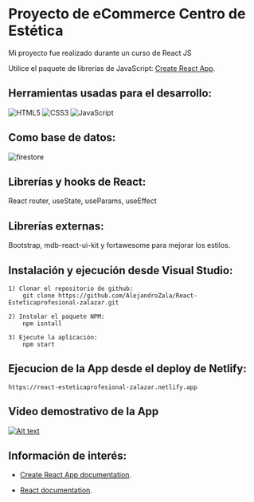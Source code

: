 # Proyecto de eCommerce Centro de Estética

Mi proyecto fue realizado durante un curso de React JS

Utilice el paquete de librerías de JavaScript: [Create React App](https://github.com/facebook/create-react-app).

## Herramientas usadas para el desarrollo:
![HTML5](https://img.shields.io/badge/html5-%23E34F26.svg?style=for-the-badge&logo=html5&logoColor=white)
![CSS3](https://img.shields.io/badge/css3-%231572B6.svg?style=for-the-badge&logo=css3&logoColor=white)
![JavaScript](https://img.shields.io/badge/javascript-%23323330.svg?style=for-the-badge&logo=javascript&logoColor=%23F7DF1E)

## Como base de datos:
![firestore](https://www.gstatic.com/devrel-devsite/prod/vab7ee6e3641f10848d404faa598f256587df1a361a1e70cd114230c2961b73d9/firebase/images/lockup.svg)

## Librerías y hooks de React:
React router, useState, useParams, useEffect

## Librerías externas:
Bootstrap, mdb-react-ui-kit y fortawesome para mejorar los estilos.
 
## Instalación y ejecución desde Visual Studio:

    1) Clonar el repositorio de github:
        git clone https://github.com/AlejandroZala/React-Esteticaprofesional-zalazar.git

    2) Instalar el paquete NPM:
        npm isntall

    3) Ejecute la aplicación:
        npm start

## Ejecucion de la App desde el deploy de Netlify:

    https://react-esteticaprofesional-zalazar.netlify.app

## Video demostrativo de la App

[![Alt text](https://img.youtube.com/vi/QToD3pPKxHY/0.jpg)](https://www.youtube.com/watch?v=QToD3pPKxHY)

## Información de interés:

- [Create React App documentation](https://facebook.github.io/create-react-app/docs/getting-started).

- [React documentation](https://reactjs.org/).

